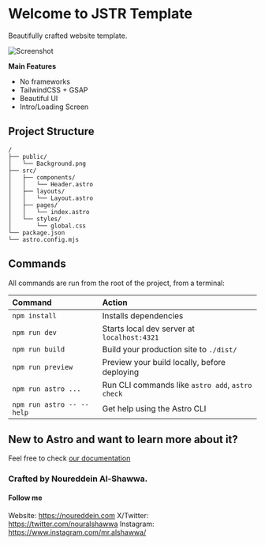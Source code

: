 # Welcome to JSTR Template

Beautifully crafted website template.

![Screenshot]()

**Main Features**

- No frameworks
- TailwindCSS + GSAP
- Beautiful UI
- Intro/Loading Screen

## Project Structure

```text
/
├── public/
│   └── Background.png
├── src/
│   ├── components/
│   │   └── Header.astro
│   ├── layouts/
│   │   └── Layout.astro
│   ├── pages/
│   │   └── index.astro
│   └── styles/
│       └── global.css
└── package.json
└── astro.config.mjs
```

## Commands

All commands are run from the root of the project, from a terminal:

| Command                   | Action                                           |
| :------------------------ | :----------------------------------------------- |
| `npm install`             | Installs dependencies                            |
| `npm run dev`             | Starts local dev server at `localhost:4321`      |
| `npm run build`           | Build your production site to `./dist/`          |
| `npm run preview`         | Preview your build locally, before deploying     |
| `npm run astro ...`       | Run CLI commands like `astro add`, `astro check` |
| `npm run astro -- --help` | Get help using the Astro CLI                     |


## New to Astro and want to learn more about it?

Feel free to check [our documentation](https://docs.astro.build)


### Crafted by Noureddein Al-Shawwa.


#### Follow me

Website: <https://noureddein.com>
X/Twitter: <https://twitter.com/nouralshawwa>
Instagram: <https://www.instagram.com/mr.alshawwa/>